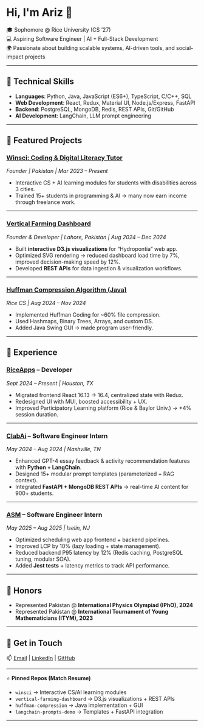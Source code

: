 # Hi, I'm Ariz 👋

🎓 Sophomore @ Rice University (CS ’27)  
💻 Aspiring Software Engineer | AI + Full-Stack Development  
🌍 Passionate about building scalable systems, AI-driven tools, and social-impact projects  

---

## 🔧 Technical Skills
- **Languages**: Python, Java, JavaScript (ES6+), TypeScript, C/C++, SQL  
- **Web Development**: React, Redux, Material UI, Node.js/Express, FastAPI  
- **Backend**: PostgreSQL, MongoDB, Redis, REST APIs, Git/GitHub  
- **AI Development**: LangChain, LLM prompt engineering  

---

## 🚀 Featured Projects

### [Winsci: Coding & Digital Literacy Tutor](#)  
*Founder | Pakistan | Mar 2023 – Present*  
- Interactive CS + AI learning modules for students with disabilities across 3 cities.  
- Trained 15+ students in programming & AI → many now earn income through freelance work.  

---

### [Vertical Farming Dashboard](#)  
*Founder & Developer | Lahore, Pakistan | Aug 2024 – Dec 2024*  
- Built **interactive D3.js visualizations** for “Hydropontia” web app.  
- Optimized SVG rendering → reduced dashboard load time by 7%, improved decision-making speed by 12%.  
- Developed **REST APIs** for data ingestion & visualization workflows.  

---

### [Huffman Compression Algorithm (Java)](#)  
*Rice CS | Aug 2024 – Nov 2024*  
- Implemented Huffman Coding for ~60% file compression.  
- Used Hashmaps, Binary Trees, Arrays, and custom DS.  
- Added Java Swing GUI → made program user-friendly.  

---

## 💼 Experience

### [RiceApps](#) – Developer  
*Sept 2024 – Present | Houston, TX*  
- Migrated frontend React 16.13 → 16.4, centralized state with Redux.  
- Redesigned UI with MUI, boosted accessibility + UX.  
- Improved Participatory Learning platform (Rice & Baylor Univ.) → +4% session duration.  

---

### [ClabAi](#) – Software Engineer Intern  
*May 2024 – Aug 2024 | Nashville, TN*  
- Enhanced GPT-4 essay feedback & activity recommendation features with **Python + LangChain**.  
- Designed 15+ modular prompt templates (parameterized + RAG context).  
- Integrated **FastAPI + MongoDB REST APIs** → real-time AI content for 900+ students.  

---

### [ASM](#) – Software Engineer Intern  
*May 2025 – Aug 2025 | Iselin, NJ*  
- Optimized scheduling web app frontend + backend pipelines.  
- Improved LCP by 10% (lazy loading + state management).  
- Reduced backend P95 latency by 12% (Redis caching, PostgreSQL tuning, modular SOA).  
- Added **Jest tests** + latency metrics to track API performance.  

---

## 🏅 Honors
- Represented Pakistan @ **International Physics Olympiad (IPhO), 2024**  
- Represented Pakistan @ **International Tournament of Young Mathematicians (ITYM), 2023**

---

## 📌 Get in Touch
📫 [Email](mailto:an105@rice.edu) | [LinkedIn](https://www.linkedin.com/in/ariznaeem/) | [GitHub](https://github.com/ArizNaeem9)  

---

⭐️ **Pinned Repos (Match Resume)**  
- `winsci` → Interactive CS/AI learning modules  
- `vertical-farming-dashboard` → D3.js visualizations + REST APIs  
- `huffman-compression` → Java implementation + GUI  
- `langchain-prompts-demo` → Templates + FastAPI integration  

---
